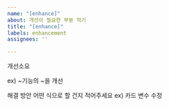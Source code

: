 ```yaml
---
name: "[enhance]"
about: 개선이 필요한 부분 적기
title: "[enhance]"
labels: enhancement
assignees: ''

---
```


개선소요

ex) ~기능의 ~을 개선


해결 방안
어떤 식으로 할 건지 적어주세요
ex) 카드 변수 수정
